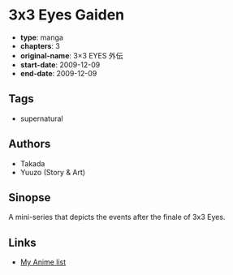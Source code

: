 # 3x3 Eyes Gaiden

-   **type**: manga
-   **chapters**: 3
-   **original-name**: 3×3 EYES 外伝
-   **start-date**: 2009-12-09
-   **end-date**: 2009-12-09

## Tags

-   supernatural

## Authors

-   Takada
-   Yuuzo (Story & Art)

## Sinopse

A mini-series that depicts the events after the finale of 3x3 Eyes.

## Links

-   [My Anime list](https://myanimelist.net/manga/17856/3x3_Eyes_Gaiden)
